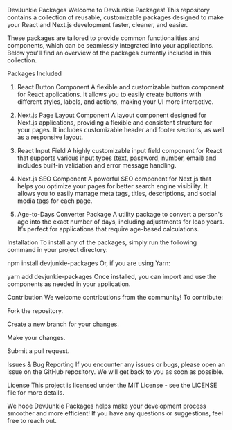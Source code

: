 DevJunkie Packages
Welcome to DevJunkie Packages! This repository contains a collection of reusable, customizable packages designed to make your React and Next.js development faster, cleaner, and easier.

These packages are tailored to provide common functionalities and components, which can be seamlessly integrated into your applications. Below you'll find an overview of the packages currently included in this collection.

Packages Included
1. React Button Component
A flexible and customizable button component for React applications. It allows you to easily create buttons with different styles, labels, and actions, making your UI more interactive.

2. Next.js Page Layout Component
A layout component designed for Next.js applications, providing a flexible and consistent structure for your pages. It includes customizable header and footer sections, as well as a responsive layout.

3. React Input Field
A highly customizable input field component for React that supports various input types (text, password, number, email) and includes built-in validation and error message handling.

4. Next.js SEO Component
A powerful SEO component for Next.js that helps you optimize your pages for better search engine visibility. It allows you to easily manage meta tags, titles, descriptions, and social media tags for each page.

5. Age-to-Days Converter Package
A utility package to convert a person's age into the exact number of days, including adjustments for leap years. It’s perfect for applications that require age-based calculations.

Installation
To install any of the packages, simply run the following command in your project directory:


npm install devjunkie-packages
Or, if you are using Yarn:

yarn add devjunkie-packages
Once installed, you can import and use the components as needed in your application.

Contribution
We welcome contributions from the community! To contribute:

Fork the repository.

Create a new branch for your changes.

Make your changes.

Submit a pull request.

Issues & Bug Reporting
If you encounter any issues or bugs, please open an issue on the GitHub repository. We will get back to you as soon as possible.

License
This project is licensed under the MIT License - see the LICENSE file for more details.

We hope DevJunkie Packages helps make your development process smoother and more efficient! If you have any questions or suggestions, feel free to reach out.








